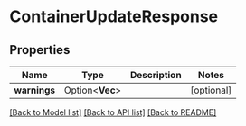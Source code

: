# ContainerUpdateResponse

## Properties

Name | Type | Description | Notes
------------ | ------------- | ------------- | -------------
**warnings** | Option<**Vec<String>**> |  | [optional]

[[Back to Model list]](../README.md#documentation-for-models) [[Back to API list]](../README.md#documentation-for-api-endpoints) [[Back to README]](../README.md)


